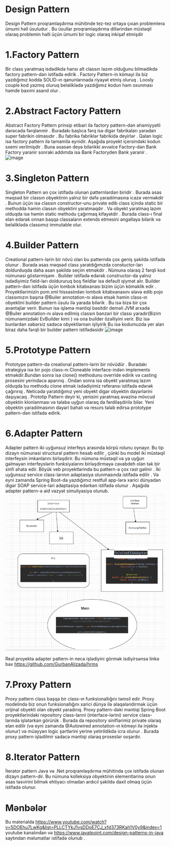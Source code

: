 # Design Pattern
 
 
Design Pattern proqramlaşdırma mühitinde tez-tez ortaya çıxan problemlerə ümumi həll üsuludur . Bu üsullar proqramlaşdırma dillərindən müstəqil olaraq problemin həlli üçün ümumi bir logic olaraq inkişaf etmişdir

# 1.Factory Pattern
  Bir class yaratmaq isdədikdə  hansı alt classın lazım olduğunu bilmədikdə factory pattern-dən istifadə edirik . Factory Pattern-in köməyi ilə biz yazdığımız kodda SOLID-ın qanunlarınada riyayət etmiş oluruq . Loosly couple kod yazmış oluruq beləliklədə yazdığımız kodun həm oxunması həmde baxımi asand olur . 


# 2.Abstract Factory Pattern
  Abstract Factory Pattern prinsip etibari ilə factory pattern-dən əhəmiyyətli dərəcədə fərqlənmir . Buradakı başlıca fərq isə digər fabrikaları yaradan super fabrikin olmasıdır . Bu fabrikə fabriklər fabrikidə deyirlər . Qalan logic isə factory pattern ilə tamamilə eynidir.
Aşağıda proyekt içersindəki kodun sxemi verilmişdir . Buna əsasən deyə bilərikki əvvəlce Factory-dən  Bank Factory yaranir sonraki addımda isə Bank Factoryden Bank yaranir .
![image](https://user-images.githubusercontent.com/88265011/185763724-143b5dfa-690c-4fc7-9494-f772af5d9ce4.png)

# 3.Singleton Pattern
  Singleton Pattern ən çox istifadə olunan patternlərdən biridir . Burada əsas məqsəd bir classın obyektinin yalnız bir dəfə yaradılmasına icazə verməkdir . Bunun üçün isə classın constructor-unu private edib class içində static bir methodda həmin classın obyektini yaratmaqdır . Və  obyekt yaratmaq lazım olduqda isə həmin static methodu çağırmaq kifayətdir . Burada class-ı final elan edərək onnan başqa classaların extends etmesini əngəlləyə bilərik və beləliklədə classımız immutable olur.
 
# 4.Builder Pattern

  Creational pattern-lərin bir növü olan bu patterndə çox geniş şəkildə istifadə olunur . Burada əsas məqsəd class yaratdığımızda constuctor-ları doldurduqda daha asan şəkildə seçim etməkdir . Nümunə olaraq 2 fərqli kod nümunəsi göstərmişəm . Builder istifədə edərək constructor-da yalnız isdədiyimiz field-ları doldururuq boş  fieldlar isə default qiymət alır.
Builder pattern-dən istifadə üçün lombok kitabxanası bizim üçün köməklik edir . Proyektlərimizin pom.xml hissəsindən lombok kitabxanasını əlavə edib pojo classımızın başına @Builer annotation-nı əlavə etsək həmin class-ın obyektini builder pattern üsulu ilə yarada bilərik . Bu isə bizə bir çox avantajlar verir.
Bunun isə işləmə məntiqi bəsitdir deməli JVM arxada @Builer annotation-nı əlavə edilmiş classın bənzəri bir classı yaradır(Bizim nümunəmizdəki EvBuilder kimi ) və ona builder özəlliyini verir. Biz isə bunlardan xəbərsiz sadəcə obyektlərnən işliyirik
Bu isə kodumuzda yer alan biraz daha fərqli bir builder pattern istifədəsidir 
![image](https://user-images.githubusercontent.com/88265011/185784213-cc24a0b3-aea9-44e2-ac50-3481feb29173.png)

# 5.Prototype Pattern
  Prototype pattern-də creational pattern-lərin bir növüdür . Buradakı strategiya isə bir pojo class-nı Cloneable interface-indən implements etməkdir.Bundan sonra isə clone() methodunu override edirik və casting prosesini yerindəcə aparırıq . Ondan sonra isə obyekt yaratmaq lazım olduqda bu methodu clone etmək isdədiyimiz referansı istifadə edərək çağırırıq . Neticədə yaratdığımız yeni obyekt digər obyektin dəyərlərini daşıyacaq . 
Prototip Pattern deyir ki, yenisini yaratmaq əvəzinə mövcud obyektin klonlanması və tələbə uyğun olaraq da fərdiləşdirilə bilər.
Yeni obyektin yaradılmasının dəyəri bahalı və resurs tələb edirsə prototype pattern-dən istifadə edirik.

# 6.Adapter Pattern

Adapter pattern iki uyğunsuz interfeys arasında körpü rolunu oynayır. Bu tip dizayn nümunəsi structural pattern hesab edilir , çünki bu model iki müstəqil interfeysin imkanlarını birləşdirir.
Bu nümunə müstəqil və ya uyğun gəlməyən interfeyslərin funksiyalarını birləşdirməyə cavabdeh olan tək bir sinfi əhatə edir. Böyük veb proyektlərində bu pattern-ə çox rast gəlinir . İki uyğunsuz service class-larının adaptasiya olunmasında istifadə edilir . Və eyni zamanda Spring Boot-da yazdığımız restfull app-lərə xarici dünyadan digər SOAP service-ləri adaptasiya edərkən istifadə olunur . 
Aşağıda adapter pattern-ə aid vəzyət simuliyasiya olunub.
![img.png](img.png)

Real proyektə adapter pattern-in necə işlədiyini görmək isdiyirsənsə linkə bax 
https://github.com/GurbanAlizada/hrms

# 7.Proxy Pattern

Proxy pattern class başqa bir class-ın funksionallığını təmsil edir. Proxy modelində biz onun funksionallığını xarici dünya ilə əlaqələndirmək üçün orijinal obyekti olan obyekt yaradırıq.
Proxy pattern-dəki məntiqi Spring Boot proyektlərindəki repository class-larıni (interface-lərini) service class-larında işlətərkən görürük . Burada da repository siniflərimiz private olaraq elan edilir (və eyni zamanda @Autowired annotation-ın köməyi ilə injektə olunur) və müəyyən logic şərtlərini yerine yetirildikdə icra olunur .
Burada proxy pattern işlədilmir sadacə məntiqi olaraq proseslər oxşardır.

# 8.Iterator Pattern
İterator pattern Java və .Net proqramlaşdırma mühitində çox istifadə olunan dizayn pattern-dir. Bu nümunə kolleksiya obyektinin elementlərinə onun əsas təsvirini bilmək ehtiyacı olmadan ardıcıl şəkildə daxil olmaq üçün istifadə olunur.



# Mənbələr 
Bu materialda https://www.youtube.com/watch?v=5DOEhu7LwKg&list=PLLCTYkJ1vsDDoE7CJ_xfd373RKah1V0y9&index=1 youtube kanalından və https://www.javatpoint.com/design-patterns-in-java saytından məlumatlar istifadə olunub .
